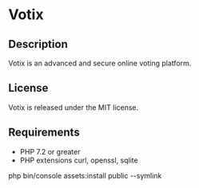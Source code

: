 # Votix

## Description

Votix is an advanced and secure online voting platform.

## License

Votix is released under the MIT license.

## Requirements

 * PHP 7.2 or greater
 * PHP extensions curl, openssl, sqlite


php bin/console assets:install public --symlink

